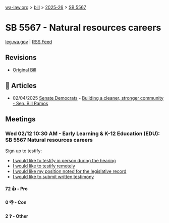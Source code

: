 [wa-law.org](/) > [bill](/bill/) > [2025-26](/bill/2025-26/) > [SB 5567](/bill/2025-26/sb/5567/)

# SB 5567 - Natural resources careers
[leg.wa.gov](https://app.leg.wa.gov/billsummary?BillNumber=5567&Year=2025&Initiative=false) | [RSS Feed](./rss.xml)

## Revisions
* [Original Bill](1/)

## 📰 Articles
* 02/04/2025 [Senate Democrats](/org/senate_democrats/) - [Building a cleaner, stronger community - Sen. Bill Ramos](https://senatedemocrats.wa.gov/ramos/2025/02/04/building-a-cleaner-stronger-community/#:~:text=SB%205567)

## Meetings
### Wed 02/12 10:30 AM - Early Learning & K-12 Education (EDU): SB 5567 Natural resources careers
Sign up to testify:
* [I would like to testify in person during the hearing](https://app.leg.wa.gov/csi/Testifier/Add?chamber=House&mId=32759&aId=163226&caId=25674&tId=1)
* [I would like to testify remotely](https://app.leg.wa.gov/csi/Testifier/Add?chamber=House&mId=32759&aId=163226&caId=25674&tId=2)
* [I would like my position noted for the legislative record](https://app.leg.wa.gov/csi/Testifier/Add?chamber=House&mId=32759&aId=163226&caId=25674&tId=3)
* [I would like to submit written testimony](https://app.leg.wa.gov/csi/Testifier/Add?chamber=House&mId=32759&aId=163226&caId=25674&tId=4)

#### 72 👍 - Pro

#### 0 👎 - Con

#### 2 ❓ - Other
